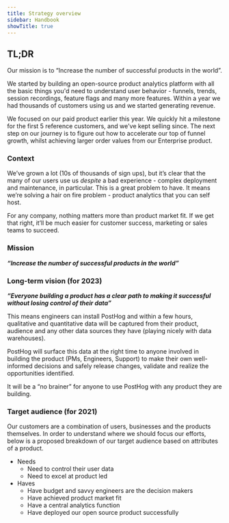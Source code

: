```yaml
---
title: Strategy overview
sidebar: Handbook
showTitle: true
---
```


## TL;DR
Our mission is to “Increase the number of successful products in the world”.

We started by building an open-source product analytics platform with all the basic things you'd need to understand user behavior - funnels, trends, session recordings, feature flags and many more features. Within a year we had thousands of customers using us and we started generating revenue.

We focused on our paid product earlier this year. We quickly hit a milestone for the first 5 reference customers, and we've kept selling since. The next step on our journey is to figure out how to accelerate our top of funnel growth, whilst achieving larger order values from our Enterprise product.

### Context

We’ve grown a lot (10s of thousands of sign ups), but it’s clear that the many of our users use us *despite* a bad experience - complex deployment and maintenance, in particular. This is a great problem to have. It means we’re solving a hair on fire problem - product analytics that you can self host.

For any company, nothing matters more than product market fit. If we get that right, it’ll be much easier for customer success, marketing or sales teams to succeed.

### Mission

**_“Increase the number of successful products in the world”_**

### Long-term vision (for 2023)

**_“Everyone building a product has a clear path to making it successful without losing control of their data”_**

This means engineers can install PostHog and within a few hours, qualitative and quantitative data will be captured from their product, audience and any other data sources they have (playing nicely with data warehouses).

PostHog will surface this data at the right time to anyone involved in building the product (PMs, Engineers, Support) to make their own well-informed decisions and safely release changes, validate and realize the opportunities identified.

It will be a “no brainer” for anyone to use PostHog with any product they are building.

### Target audience (for 2021)

Our customers are a combination of users, businesses and the products themselves. In order to understand where we should focus our efforts, below is a proposed breakdown of our target audience based on attributes of a product. 

* Needs
  * Need to control their user data
  * Need to excel at product led 
* Haves
  * Have budget and savvy engineers are the decision makers
  * Have achieved product market fit
  * Have a central analytics function
  * Have deployed our open source product successfully